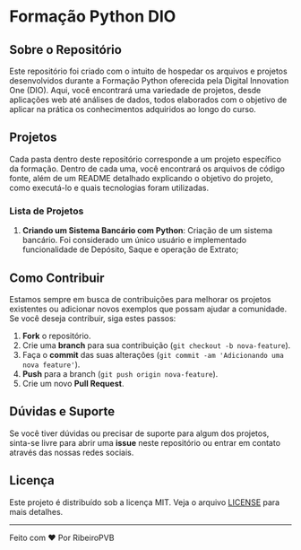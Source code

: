 # Formação Python DIO

## Sobre o Repositório

Este repositório foi criado com o intuito de hospedar os arquivos e projetos desenvolvidos durante a Formação Python oferecida pela Digital Innovation One (DIO). Aqui, você encontrará uma variedade de projetos, desde aplicações web até análises de dados, todos elaborados com o objetivo de aplicar na prática os conhecimentos adquiridos ao longo do curso.

## Projetos

Cada pasta dentro deste repositório corresponde a um projeto específico da formação. Dentro de cada uma, você encontrará os arquivos de código fonte, além de um README detalhado explicando o objetivo do projeto, como executá-lo e quais tecnologias foram utilizadas.

### Lista de Projetos

1. **Criando um Sistema Bancário com Python**: Criação de um sistema bancário. Foi considerado um único usuário e implementado funcionalidade de Depósito, Saque e operação de Extrato;

## Como Contribuir

Estamos sempre em busca de contribuições para melhorar os projetos existentes ou adicionar novos exemplos que possam ajudar a comunidade. Se você deseja contribuir, siga estes passos:

1. **Fork** o repositório.
2. Crie uma **branch** para sua contribuição (`git checkout -b nova-feature`).
3. Faça o **commit** das suas alterações (`git commit -am 'Adicionando uma nova feature'`).
4. **Push** para a branch (`git push origin nova-feature`).
5. Crie um novo **Pull Request**.

## Dúvidas e Suporte

Se você tiver dúvidas ou precisar de suporte para algum dos projetos, sinta-se livre para abrir uma **issue** neste repositório ou entrar em contato através das nossas redes sociais.

## Licença

Este projeto é distribuído sob a licença MIT. Veja o arquivo [LICENSE](license.md) para mais detalhes.

---

Feito com ♥ Por RibeiroPVB
